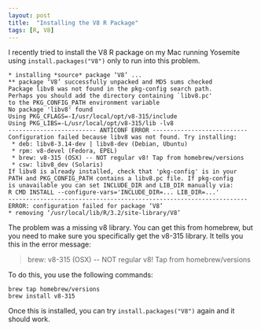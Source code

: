 ```yaml
---
layout: post
title:  "Installing the V8 R Package"
tags: [R, V8]
---
```


I recently tried to install the V8 R package on my Mac running Yosemite using `install.packages("V8")` only to run into this problem.

```
* installing *source* package ‘V8’ ...
** package ‘V8’ successfully unpacked and MD5 sums checked
Package libv8 was not found in the pkg-config search path.
Perhaps you should add the directory containing `libv8.pc'
to the PKG_CONFIG_PATH environment variable
No package 'libv8' found
Using PKG_CFLAGS=-I/usr/local/opt/v8-315/include
Using PKG_LIBS=-L/usr/local/opt/v8-315/lib -lv8
------------------------- ANTICONF ERROR ---------------------------
Configuration failed because libv8 was not found. Try installing:
 * deb: libv8-3.14-dev | libv8-dev (Debian, Ubuntu)
 * rpm: v8-devel (Fedora, EPEL)
 * brew: v8-315 (OSX) -- NOT regular v8! Tap from homebrew/versions
 * csw: libv8_dev (Solaris)
If libv8 is already installed, check that 'pkg-config' is in your
PATH and PKG_CONFIG_PATH contains a libv8.pc file. If pkg-config
is unavailable you can set INCLUDE_DIR and LIB_DIR manually via:
R CMD INSTALL --configure-vars='INCLUDE_DIR=... LIB_DIR=...'
--------------------------------------------------------------------
ERROR: configuration failed for package ‘V8’
* removing ‘/usr/local/lib/R/3.2/site-library/V8’
```

The problem was a missing v8 library. You can get this from homebrew, but you need to make sure you specifically get the v8-315 library. It tells you this in the error message:

> brew: v8-315 (OSX) -- NOT regular v8! Tap from homebrew/versions

To do this, you use the following commands:

```
brew tap homebrew/versions
brew install v8-315
```

Once this is installed, you can try `install.packages("V8")` again and it should work.
